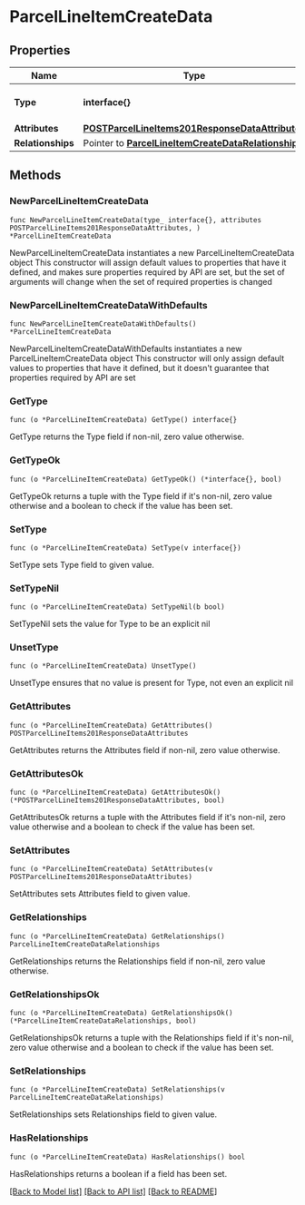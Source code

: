 # ParcelLineItemCreateData

## Properties

Name | Type | Description | Notes
------------ | ------------- | ------------- | -------------
**Type** | **interface{}** | The resource&#39;s type | 
**Attributes** | [**POSTParcelLineItems201ResponseDataAttributes**](POSTParcelLineItems201ResponseDataAttributes.md) |  | 
**Relationships** | Pointer to [**ParcelLineItemCreateDataRelationships**](ParcelLineItemCreateDataRelationships.md) |  | [optional] 

## Methods

### NewParcelLineItemCreateData

`func NewParcelLineItemCreateData(type_ interface{}, attributes POSTParcelLineItems201ResponseDataAttributes, ) *ParcelLineItemCreateData`

NewParcelLineItemCreateData instantiates a new ParcelLineItemCreateData object
This constructor will assign default values to properties that have it defined,
and makes sure properties required by API are set, but the set of arguments
will change when the set of required properties is changed

### NewParcelLineItemCreateDataWithDefaults

`func NewParcelLineItemCreateDataWithDefaults() *ParcelLineItemCreateData`

NewParcelLineItemCreateDataWithDefaults instantiates a new ParcelLineItemCreateData object
This constructor will only assign default values to properties that have it defined,
but it doesn't guarantee that properties required by API are set

### GetType

`func (o *ParcelLineItemCreateData) GetType() interface{}`

GetType returns the Type field if non-nil, zero value otherwise.

### GetTypeOk

`func (o *ParcelLineItemCreateData) GetTypeOk() (*interface{}, bool)`

GetTypeOk returns a tuple with the Type field if it's non-nil, zero value otherwise
and a boolean to check if the value has been set.

### SetType

`func (o *ParcelLineItemCreateData) SetType(v interface{})`

SetType sets Type field to given value.


### SetTypeNil

`func (o *ParcelLineItemCreateData) SetTypeNil(b bool)`

 SetTypeNil sets the value for Type to be an explicit nil

### UnsetType
`func (o *ParcelLineItemCreateData) UnsetType()`

UnsetType ensures that no value is present for Type, not even an explicit nil
### GetAttributes

`func (o *ParcelLineItemCreateData) GetAttributes() POSTParcelLineItems201ResponseDataAttributes`

GetAttributes returns the Attributes field if non-nil, zero value otherwise.

### GetAttributesOk

`func (o *ParcelLineItemCreateData) GetAttributesOk() (*POSTParcelLineItems201ResponseDataAttributes, bool)`

GetAttributesOk returns a tuple with the Attributes field if it's non-nil, zero value otherwise
and a boolean to check if the value has been set.

### SetAttributes

`func (o *ParcelLineItemCreateData) SetAttributes(v POSTParcelLineItems201ResponseDataAttributes)`

SetAttributes sets Attributes field to given value.


### GetRelationships

`func (o *ParcelLineItemCreateData) GetRelationships() ParcelLineItemCreateDataRelationships`

GetRelationships returns the Relationships field if non-nil, zero value otherwise.

### GetRelationshipsOk

`func (o *ParcelLineItemCreateData) GetRelationshipsOk() (*ParcelLineItemCreateDataRelationships, bool)`

GetRelationshipsOk returns a tuple with the Relationships field if it's non-nil, zero value otherwise
and a boolean to check if the value has been set.

### SetRelationships

`func (o *ParcelLineItemCreateData) SetRelationships(v ParcelLineItemCreateDataRelationships)`

SetRelationships sets Relationships field to given value.

### HasRelationships

`func (o *ParcelLineItemCreateData) HasRelationships() bool`

HasRelationships returns a boolean if a field has been set.


[[Back to Model list]](../README.md#documentation-for-models) [[Back to API list]](../README.md#documentation-for-api-endpoints) [[Back to README]](../README.md)


